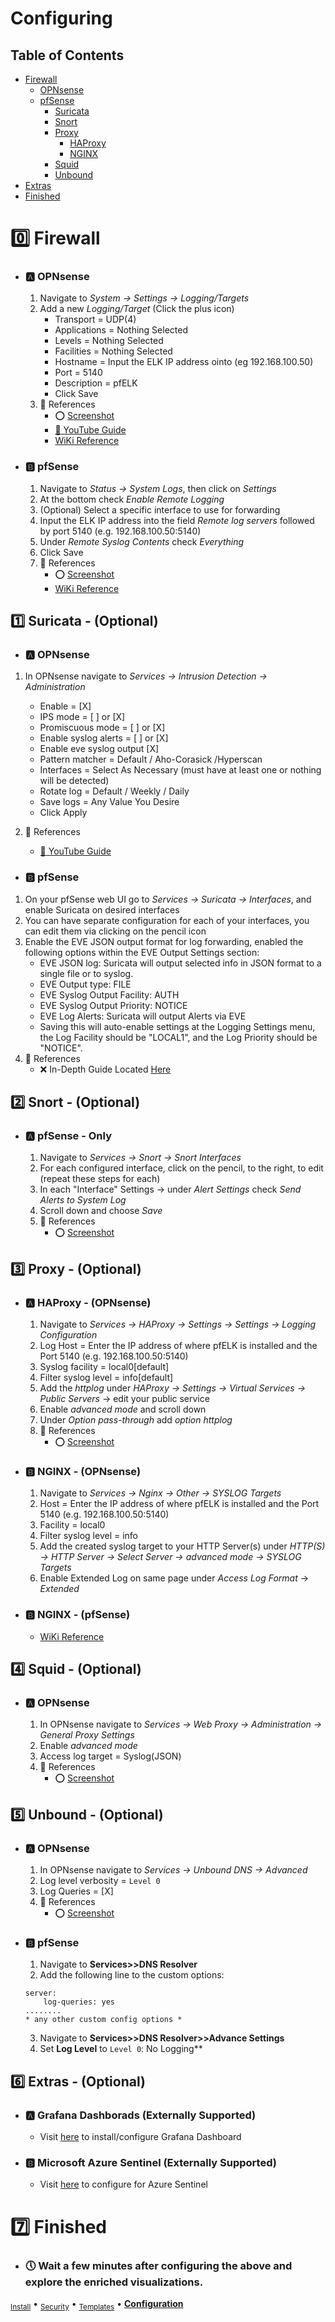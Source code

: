 # Configuring 
## Table of Contents
- [Firewall](#zero-firewall)
  - [OPNsense](#a-opnsense)
  - [pfSense](#b-pfsense)
    - [Suricata](#one-suricata---optional)
    - [Snort](#two-snort---optional)
    - [Proxy](#three-proxy---optional)
      - [HAProxy](#a-haproxy---opnsense)
      - [NGINX](#b-nginx---opnsense)
    - [Squid](#four-squid---optional)
    - [Unbound](#five-unbound---optional)
- [Extras](#six-extras---optional)
- [Finished](#seven-finished)

# :zero: Firewall 
- ### :a: OPNsense 
  1. Navigate to _System -> Settings -> Logging/Targets_
  2. Add a new _Logging/Target_ (Click the plus icon)
      - Transport = UDP(4)
      - Applications = Nothing Selected
      - Levels = Nothing Selected
      - Facilities = Nothing Selected
      - Hostname = Input the ELK IP address ointo (eg 192.168.100.50)
      - Port = 5140
      - Description = pfELK
      - Click Save    
  3. :pushpin: References
      - :o: [Screenshot](https://raw.githubusercontent.com/pfelk/pfelk/main/Images/opnsense-remote.png)
      - [:movie_camera: YouTube Guide](https://youtu.be/KV27ouVUGuc?t=369)
      - [WiKi Reference](https://github.com/pfelk/pfelk/wiki/How-To:-Prerequisite-%7C--pfSense-OPNsense-Logging)

- ### :b: pfSense 
  1. Navigate to _Status -> System Logs_, then click on _Settings_
  2. At the bottom check _Enable Remote Logging_
  3. (Optional) Select a specific interface to use for forwarding
  4. Input the ELK IP address into the field _Remote log servers_ followed by port 5140 (e.g. 192.168.100.50:5140)
  5. Under _Remote Syslog Contents_ check _Everything_
  6. Click Save
  7. :pushpin: References
      - :o: [Screenshot](https://raw.githubusercontent.com/pfelk/pfelk/main/Images/pfsenselogs.png)
      - [WiKi Reference](https://github.com/pfelk/pfelk/wiki/How-To:-Prerequisite-%7C--pfSense-OPNsense-Logging)

## :one: Suricata - (Optional)
- ### :a: OPNsense     
 1. In OPNsense navigate to _Services -> Intrusion Detection -> Administration_
     - Enable = [X]
     - IPS mode = [ ] or [X]
     - Promiscuous mode = [ ] or [X]
     - Enable syslog alerts = [ ] or [X]
     - Enable eve syslog output [X]
     - Pattern matcher = Default / Aho-Corasick /Hyperscan
     - Interfaces = Select As Necessary (must have at least one or nothing will be detected)
     - Rotate log = Default / Weekly / Daily
     - Save logs = Any Value You Desire
     - Click Apply
   
  2. :pushpin: References 
     - [:movie_camera: YouTube Guide](https://raw.githubusercontent.com/pfelk/pfelk/main/Images/opnsense-suricata.PNG)

- ### :b: pfSense 
 1. On your pfSense web UI go to _Services -> Suricata -> Interfaces_, and enable Suricata on desired interfaces
 2. You can have separate configuration for each of your interfaces, you can edit them via clicking on the pencil icon
 3. Enable the EVE JSON output format for log forwarding, enabled the following options within the EVE Output Settings section:
     - EVE JSON log: Suricata will output selected info in JSON format to a single file or to syslog. 
     - EVE Output type: FILE
     - EVE Syslog Output Facility: AUTH
     - EVE Syslog Output Priority: NOTICE 
     - EVE Log Alerts: Suricata will output Alerts via EVE
     - Saving this will auto-enable settings at the Logging Settings menu, the Log Facility should be "LOCAL1", and the Log Priority should be "NOTICE".
  4. :pushpin: References
     - :x: In-Depth Guide Located [Here](https://github.com/pfelk/pfelk/wiki/How-To:-Suricata-on-pfSense)

## :two: Snort - (Optional)
- ### :a: pfSense - Only
   1. Navigate to _Services -> Snort -> Snort Interfaces_
   2. For each configured interface, click on the pencil, to the right, to edit (repeat these steps for each)
   3. In each "Interface" Settings -> under _Alert Settings_ check _Send Alerts to System Log_
   4. Scroll down and choose _Save_
   5. :pushpin:  References 
       - :o: [Screenshot](https://raw.githubusercontent.com/pfelk/pfelk/main/Images/snort-log-settings.png)

## :three: Proxy - (Optional)
- ### :a: HAProxy - (OPNsense)
   1. Navigate to _Services -> HAProxy -> Settings -> Settings -> Logging Configuration_
   2. Log Host = Enter the IP address of where pfELK is installed and the Port 5140 (e.g. 192.168.100.50:5140)
   3. Syslog facility = local0[default]
   4. Filter syslog level = info[default]
   5. Add the _httplog_ under _HAProxy -> Settings -> Virtual Services -> Public Servers_ -> edit your public service
   6. Enable _advanced mode_ and scroll down
   7. Under _Option pass-through_ add _option httplog_
   8. :pushpin: References
       - :o: [Screenshot](https://raw.githubusercontent.com/pfelk/pfelk/main/Images/opnsense_haproxy_http_log.PNG)
       
- ### :b: NGINX - (OPNsense)
   1. Navigate to _Services -> Nginx -> Other -> SYSLOG Targets_
   2. Host = Enter the IP address of where pfELK is installed and the Port 5140 (e.g. 192.168.100.50:5140)
   3. Facility = local0
   4. Filter syslog level = info
   5. Add the created syslog target to your HTTP Server(s) under _HTTP(S) -> HTTP Server -> Select Server -> advanced mode -> SYSLOG Targets_
   6. Enable Extended Log on same page under _Access Log Format_ -> _Extended_
   
- ### :b: NGINX - (pfSense)
   - [WiKi Reference](https://github.com/pfelk/pfelk/wiki/How-To:-NGINX-on-pfSense)
   
## :four: Squid - (Optional)
- ### :a: OPNsense
   1. In OPNsense navigate to _Services -> Web Proxy -> Administration -> General Proxy Settings_
   2. Enable _advanced mode_
   3. Access log target = Syslog(JSON)
   4. :pushpin: References
       - :o: [Screenshot](https://raw.githubusercontent.com/pfelk/pfelk/main/Images/opnsense_squid_syslog.PNG)

## :five: Unbound - (Optional)
- ### :a: OPNsense
   1. In OPNsense navigate to _Services -> Unbound DNS -> Advanced_
   2. Log level verbosity = ```Level 0```
   3. Log Queries = [X]
   4. :pushpin: References
       - :o: [Screenshot](https://raw.githubusercontent.com/pfelk/pfelk/main/Images/unbound_logging.png)
   
- ### :b: pfSense
   1. Navigate to **Services>>DNS Resolver** 
   2. Add the following line to the custom options: 
   ```
   server:
       log-queries: yes
   ........
   * any other custom config options *
   ```
   3. Navigate to **Services>>DNS Resolver>>Advance Settings**
   4. Set **Log Level** to `Level 0`: No Logging**

## :six: Extras - (Optional)
- ### :a: Grafana Dashborads (Externally Supported)
  - Visit [here](https://github.com/b4b857f6ee/opnsense_grafana_dashboard) to install/configure Grafana Dashboard
- ### :b: Microsoft Azure Sentinel (Externally Supported)
  - Visit [here](https://github.com/noodlemctwoodle/pfsense-azure-sentinel) to configure for Azure Sentinel
 
# :seven: Finished
- ### :clock5: Wait a few minutes after configuring the above and explore the enriched visualizations.

<sub>[Install](ubuntu.md)</sub> • <sub>[Security](security.md)</sub> • <sub>[Templates](templates.md)</sub> • **[Configuration](configuration.md)**
